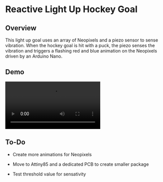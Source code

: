 # Reactive Light Up Hockey Goal

## Overview

This light up goal uses an array of Neopixels and a piezo sensor to sense vibration. When the hockey goal is hit with a puck, the piezo senses the vibration and triggers a flashing red and blue animation on the Neopixels driven by an Arduino Nano. 

## Demo

![](https://github.com/krum04/Light-Up-Hockey-Goal/blob/main/goal_demo.mp4)

## To-Do

+ Create more animations for Neopixels

+ Move to Attiny85 and a dedicated PCB to create smaller package

+ Test threshold value for sensativity

  